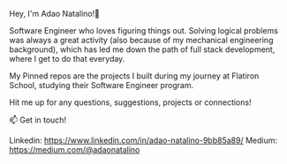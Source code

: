 Hey, I'm Adao Natalino!👋

Software Engineer who loves figuring things out. Solving logical problems was always a great activity (also because of my mechanical engineering background), which has led me down the path of full stack development, where I get to do that everyday.

My Pinned repos are the projects I built during my journey at Flatiron School, studying their Software Engineer program.

Hit me up for any questions, suggestions, projects or connections!

📫 Get in touch!

Linkedin: https://www.linkedin.com/in/adao-natalino-9bb85a89/
Medium: https://medium.com/@adaonatalino



